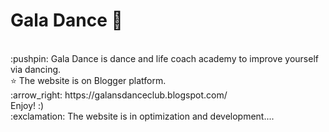 # Gala Dance 💃
<br>
:pushpin: Gala Dance is dance and life coach academy to improve yourself via dancing.<br>
⭐ The website is on Blogger platform.<br>
:arrow_right: https://galansdanceclub.blogspot.com/ <br>
Enjoy! :) <br>
:exclamation: The website is in optimization and development....
